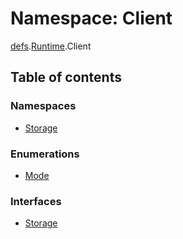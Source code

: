 # Namespace: Client

[defs](dxos_config.defs.md).[Runtime](dxos_config.defs.Runtime.md).Client

## Table of contents

### Namespaces

- [Storage](dxos_config.defs.Runtime.Client.Storage.md)

### Enumerations

- [Mode](../enums/dxos_config.defs.Runtime.Client.Mode.md)

### Interfaces

- [Storage](../interfaces/dxos_config.defs.Runtime.Client.Storage-1.md)

